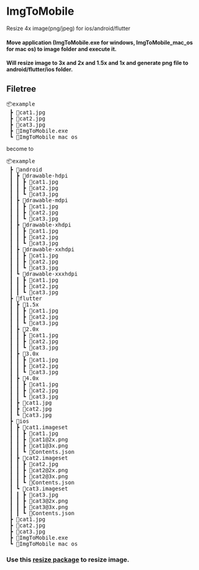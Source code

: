 # ImgToMobile
Resize 4x image(png/jpeg) for ios/android/flutter

#### Move application (ImgToMobile.exe for windows, ImgToMobile_mac_os for mac os) to image folder and execute it.

#### Will resize image to 3x and 2x and 1.5x and 1x and generate png file to android/flutter/ios folder.

## Filetree

<pre>
📦example
 ┣ 📜cat1.jpg
 ┣ 📜cat2.jpg
 ┣ 📜cat3.jpg
 ┣ 📜ImgToMobile.exe
 ┗ 📜ImgToMobile_mac_os
</pre>

become to

<pre>
📦example
 ┣ 📂android
 ┃ ┣ 📂drawable-hdpi
 ┃ ┃ ┣ 📜cat1.jpg
 ┃ ┃ ┣ 📜cat2.jpg
 ┃ ┃ ┗ 📜cat3.jpg
 ┃ ┣ 📂drawable-mdpi
 ┃ ┃ ┣ 📜cat1.jpg
 ┃ ┃ ┣ 📜cat2.jpg
 ┃ ┃ ┗ 📜cat3.jpg
 ┃ ┣ 📂drawable-xhdpi
 ┃ ┃ ┣ 📜cat1.jpg
 ┃ ┃ ┣ 📜cat2.jpg
 ┃ ┃ ┗ 📜cat3.jpg
 ┃ ┣ 📂drawable-xxhdpi
 ┃ ┃ ┣ 📜cat1.jpg
 ┃ ┃ ┣ 📜cat2.jpg
 ┃ ┃ ┗ 📜cat3.jpg
 ┃ ┗ 📂drawable-xxxhdpi
 ┃ ┃ ┣ 📜cat1.jpg
 ┃ ┃ ┣ 📜cat2.jpg
 ┃ ┃ ┗ 📜cat3.jpg
 ┣ 📂flutter
 ┃ ┣ 📂1.5x
 ┃ ┃ ┣ 📜cat1.jpg
 ┃ ┃ ┣ 📜cat2.jpg
 ┃ ┃ ┗ 📜cat3.jpg
 ┃ ┣ 📂2.0x
 ┃ ┃ ┣ 📜cat1.jpg
 ┃ ┃ ┣ 📜cat2.jpg
 ┃ ┃ ┗ 📜cat3.jpg
 ┃ ┣ 📂3.0x
 ┃ ┃ ┣ 📜cat1.jpg
 ┃ ┃ ┣ 📜cat2.jpg
 ┃ ┃ ┗ 📜cat3.jpg
 ┃ ┣ 📂4.0x
 ┃ ┃ ┣ 📜cat1.jpg
 ┃ ┃ ┣ 📜cat2.jpg
 ┃ ┃ ┗ 📜cat3.jpg
 ┃ ┣ 📜cat1.jpg
 ┃ ┣ 📜cat2.jpg
 ┃ ┗ 📜cat3.jpg
 ┣ 📂ios
 ┃ ┣ 📂cat1.imageset
 ┃ ┃ ┣ 📜cat1.jpg
 ┃ ┃ ┣ 📜cat1@2x.png
 ┃ ┃ ┣ 📜cat1@3x.png
 ┃ ┃ ┗ 📜Contents.json
 ┃ ┣ 📂cat2.imageset
 ┃ ┃ ┣ 📜cat2.jpg
 ┃ ┃ ┣ 📜cat2@2x.png
 ┃ ┃ ┣ 📜cat2@3x.png
 ┃ ┃ ┗ 📜Contents.json
 ┃ ┗ 📂cat3.imageset
 ┃ ┃ ┣ 📜cat3.jpg
 ┃ ┃ ┣ 📜cat3@2x.png
 ┃ ┃ ┣ 📜cat3@3x.png
 ┃ ┃ ┗ 📜Contents.json
 ┣ 📜cat1.jpg
 ┣ 📜cat2.jpg
 ┣ 📜cat3.jpg
 ┣ 📜ImgToMobile.exe
 ┗ 📜ImgToMobile_mac_os
</pre>

### Use this [resize package](https://github.com/nfnt/resize) to resize image.
